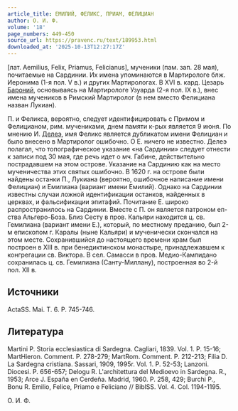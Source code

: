 ```yaml
---
article_title: ЕМИЛИЙ, ФЕЛИКС, ПРИАМ, ФЕЛИЦИАН
author: О. И. Ф.
volume: '18'
page_numbers: 449-450
source_url: https://pravenc.ru/text/189953.html
downloaded_at: '2025-10-13T12:27:17Z'
---
```


[лат. Aemilius, Felix, Priamus, Felicianus], мученики (пам. зап. 28 мая), почитаемые на Сардинии. Их имена упоминаются в Мартирологе блж. Иеронима (1-я пол. V в.) и других Мартирологах. В XVI в. кард. Цезарь [Бароний](https://pravenc.ru/text/БАРОНИЙ.html), основываясь на Мартирологе Узуарда (2-я пол. IX в.), внес имена мучеников в Римский Мартиролог (в нем вместо Фелициана назван Лукиан).

П. и Феликса, вероятно, следует идентифицировать с Примом и Фелицианом, рим. мучениками, днем памяти к-рых является 9 июня. По мнению И. [Делеэ](https://pravenc.ru/text/Делеэ.html), имя Феликс является дубликатом имени Фелициан и было внесено в Мартиролог ошибочно. О Е. ничего не известно. Делеэ полагал, что топографическое указание «на Сардинии» следует отнести к записи под 30 мая, где речь идет о мч. Габине, действительно пострадавшем на этом острове. Указание на Сардинию как на место мученичества этих святых ошибочно. В 1620 г. на острове были найдены останки П., Лукиана (вероятно, ошибочное написание имени Фелициан) и Емилиана (вариант имени Емилий). Однако на Сардинии известны случаи ложной идентификации останков, найденных в церквах, и фальсификации эпитафий. Почитание Е. широко распространилось на Сардинии. Вместе с П. он является патроном еп-ства Альгеро-Боза. Близ Сесту в пров. Кальяри находится ц. св. Гемилиана (вариант имени Е.), который, по местному преданию, был 2-м епископом г. Каралы (ныне Кальяри) и мученически скончался на этом месте. Сохранившийся до настоящего времени храм был построен в XIII в. при бенедиктинском монастыре, принадлежавшем к конгрегации св. Виктора. В сел. Самасси в пров. Медио-Кампидано сохранилась ц. св. Гемилиана (Санту-Миллану), построенная во 2-й пол. XII в.

## Источники

ActaSS. Mai. T. 6. P. 745-746.

## Литература

Martini P. Storia ecclesiastica di Sardegna. Cagliari, 1839. Vol. 1. P. 15-16; MartHieron. Comment. P. 278-279; MartRom. Comment. P. 212-213; Filia D. La Sardegna cristiana. Sassari, 1909, 1995r. Vol. 1. P. 52-53; Lanzoni. Diocesi. P. 656-657; Delogu R. L'architettura del Medioevo in Sardegna. R., 1953; Arce J. España en Cerdeña. Madrid, 1960. P. 258, 429; Burchi P., Bonu R. Emilio, Felice, Priamo e Feliciano // BiblSS. Vol. 4. Col. 1194-1195.

О. И. Ф.
